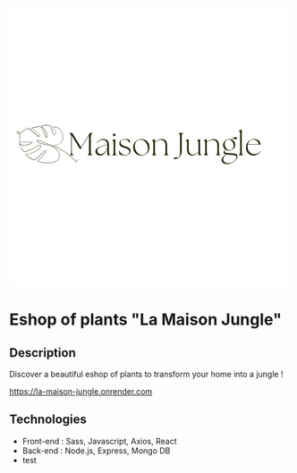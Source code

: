 <p align="center">
  <img src="public/assets/images/logo-light.png">
</p>

# Eshop of plants "La Maison Jungle"

## Description
Discover a beautiful eshop of plants to transform your home into a jungle !

https://la-maison-jungle.onrender.com

## Technologies
- Front-end : Sass, Javascript, Axios, React 
- Back-end : Node.js, Express, Mongo DB
- test



